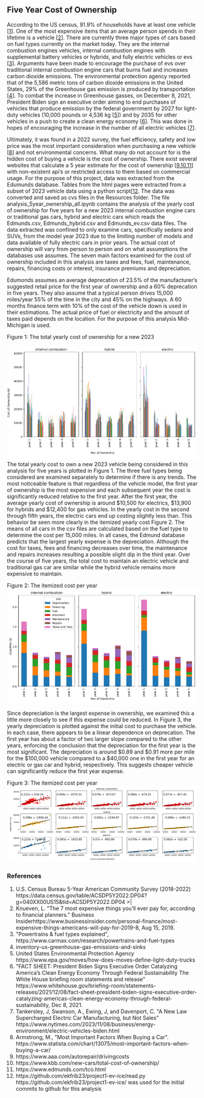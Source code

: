 ﻿ ## Five Year Cost of Ownership

According to the US census, 91.9% of households have at least one vehicle [<a href="#item1">1</a>]. One of the most expensive items that an average person spends in their lifetime is a vehicle [<a href="#item2">2</a>]. There are currently three major types of cars based on fuel types currently on the market today. They are the internal combustion engines vehicles, internal combustion engines with supplemental battery vehicles or hybrids, and fully electric vehicles or evs [<a href="#item3">3</a>]. Arguments have been made to encourage the purchase of evs over traditional internal combustion engine cars that burns fuel and increases carbon dioxide emissions. The environmental protection agency reported that of the 5,586 metric tons of carbon dioxide emissions in the United States, 29% of the Greenhouse gas emission is produced by transportation [<a href="#item4">4</a>]. To combat the increase in Greenhouse gasses, on December 8, 2021, President Biden sign an executive order aiming to end purchases of vehicles that produce emission by the federal government by 2027 for light-duty vehicles (10,000 pounds or 4,536 kg [<a href="#item5">5</a>]) and by 2035 for other vehicles in a push to create a clean energy economy [<a href="#item6">6</a>]. This was done in hopes of encouraging the increase in the number of all electric vehicles [<a href="#item7">7</a>].

Ultimately, it was found in a 2022 survey, the fuel efficiency, safety and low price was the most important consideration when purchasing a new vehicle [<a href="#item8">8</a>] and not environmental concerns. What many do not account for is the hidden cost of buying a vehicle is the cost of ownership. There exist several websites that calculate a 5 year estimate for the cost of ownership [<a href="#item9">9</a>,<a href="#item10">10</a>,<a href="#item11">11</a>] with non-existent api’s or restricted access to them based on commercial usage. For the purpose of this project, data was extracted from the Edumunds database. Tables from the html pages were extracted from a subset of 2023 vehicle data using a python script[<a href="#item12">12</a>. The data was converted and saved as cvs files in the Resources folder. The file analysis_5year_ownership_all.ipynb contains the analysis of the yearly cost of ownership for five years for a new 2023 internal combustion engine cars or traditional gas cars, hybrid and electric cars which reads the Edmunds.csv, Edmunds_hybrid.csv and Edmunds_ev.csv data files. The data extracted was confined to only examine cars, specifically sedans and SUVs, from the model year 2023 due to the limiting number of models and data available of fully electric cars in prior years. The actual cost of ownership will vary from person to person and on what assumptions the databases use assumes. The seven main factors examined for the cost of ownership included in this analysis are taxes and fees, fuel, maintenance, repairs, financing costs or interest, insurance premiums and depreciation.

Edumonds assumes an average deprecation of 23.5% of the manufacturer’s suggested retail price for the first year of ownership and a 60% deprecation in five years. They also assume that a typical person drives 15,000 miles/year 55% of the time in the city and 45% on the highways. A 60 months finance term with 10% of the cost of the vehicle down is used in their estimations. The actual price of fuel or electricity and the amount of taxes paid depends on the location. For the purpose of this analysis Mid-Michigan is used. 


Figure 1: The total yearly cost of ownership for a new 2023

</figure> 
<img src="YearlyCostOfOwnership.png" width= "700">
The total yearly cost to own a new 2023 vehicle being considered in this analysis for five years is plotted in Figure 1. The three fuel types being considered are examined separately to determine if there is any trends. The most noticeable feature is that regardless of the vehicle model, the first year of ownership is the most expensive and each subsequent year the cost is significantly reduced relative to the first year. After the first year, the average yearly cost of ownership is around $10,500 for electrics, $13,900 for hybrids and $12,400 for gas vehicles. In the yearly cost in the second through fifth years, the electric cars end up costing slightly less than. This behavior be seen more clearly in the itemized yearly cost Figure 2. The means of all cars in the csv files are calculated based on the fuel type to determine the cost per 15,000 miles. In all cases, the Edmund database predicts that the largest yearly expense is the depreciation. Although the cost for taxes, fees and financing decreases over time, the maintenance and repairs increases resulting a possible slight dip in the third year. Over the course of five years, the total cost to maintain an electric vehicle and traditional gas car are similar while the hybrid vehicle remains more expensive to maintain.

Figure 2: The itemized cost per year
<img src="cost_per_mile.png" width= "900">

Since depreciation is the largest expense in ownership, we examined this a little more closely to see if this expense could be reduced. In Figure 3, the yearly depreciation is plotted against the initial cost to purchase the vehicle. In each case, there appears to be a linear dependence on deprecation. The first year has about a factor of two larger slope compared to the other years, enforcing the conclusion that the depreciation for the first year is the most significant. The depreciation is around $0.89 and $0.91 more per mile for the $100,000 vehicle compared to a $40,000 one in the first year for an electric or gas car and hybrid, respectively. This suggests cheaper vehicle can significantly reduce the first year expense.

Figure 3: The itemized cost per year
<img src="depreciation.png" width= :100%>




### References 

<ol>
    <li id="item1"> U.S. Census Bureau 5-Year American Community Survey (2018-2022) https://data.census.gov/table/ACSDP5Y2022.DP04?g=040XX00US15&tid=ACSDP5Y2022.DP04 >|</li>
	<li id="item2"> Knueven, L. "The 7 most expensive things you’ll ever pay for, according to financial planners." Business Insiderhttps://www.businessinsider.com/personal-finance/most-expensive-things-americans-will-pay-for-2019-8, Aug 15, 2019. </li>
	<li id="item3"> "Powertrains & fuel types explained", https://www.carmax.com/research/powertrains-and-fuel-types</li>
	<li id="item4"> inventory-us-greenhouse-gas-emissions-and-sinks</li>
	<li id="item5"> United States Environmental Protection Agency https://www.epa.gov/moves/how-does-moves-define-light-duty-trucks</li>
	<li id="item6"> "FACT SHEET: President Biden Signs Executive Order Catalyzing America’s Clean Energy Economy Through Federal Sustainability The White House briefing room statements and release" https://www.whitehouse.gov/briefing-room/statements-releases/2021/12/08/fact-sheet-president-biden-signs-executive-order-catalyzing-americas-clean-energy-economy-through-federal-sustainability, Dec 8, 2021.</li>
	<li id="item7"> Tankersley, J,  Swanson, A., Ewing, J,  and  Davenport, C. "A New Law Supercharged Electric Car Manufacturing, but Not Sales" https://www.nytimes.com/2023/11/08/business/energy-environment/electric-vehicles-biden.html </li>
	<li id="item8"> Armstrong, M., "Most Important Factors When Buying a Car". https://www.statista.com/chart/13075/most-important-factors-when-buying-a-car/
	<li id="item9"> https://www.aaa.com/autorepair/drivingcosts </li>
	<li id="item10"> https://www.kbb.com/new-cars/total-cost-of-ownership/ </li>
	<li id="item11"> https://www.edmunds.com/tco.html </li>
	<li id="item12"> https://github.com/ekfrib23/project1-ev-ice/read.py
	  https://github.com/ekfrib23/project1-ev-ice/ was used for the initial commits to github for this analysis </li>
</ol>

